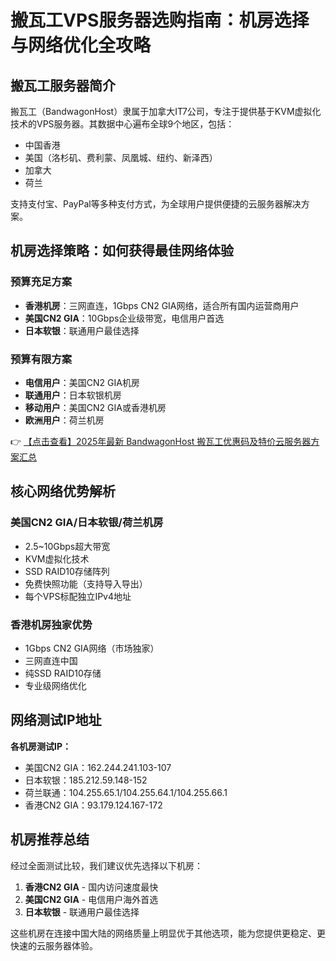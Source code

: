 # 搬瓦工VPS服务器选购指南：机房选择与网络优化全攻略

## 搬瓦工服务器简介

搬瓦工（BandwagonHost）隶属于加拿大IT7公司，专注于提供基于KVM虚拟化技术的VPS服务器。其数据中心遍布全球9个地区，包括：

- 中国香港
- 美国（洛杉矶、费利蒙、凤凰城、纽约、新泽西）
- 加拿大
- 荷兰

支持支付宝、PayPal等多种支付方式，为全球用户提供便捷的云服务器解决方案。

## 机房选择策略：如何获得最佳网络体验

### 预算充足方案
- **香港机房**：三网直连，1Gbps CN2 GIA网络，适合所有国内运营商用户
- **美国CN2 GIA**：10Gbps企业级带宽，电信用户首选
- **日本软银**：联通用户最佳选择

### 预算有限方案
- **电信用户**：美国CN2 GIA机房
- **联通用户**：日本软银机房
- **移动用户**：美国CN2 GIA或香港机房
- **欧洲用户**：荷兰机房

👉 [【点击查看】2025年最新 BandwagonHost 搬瓦工优惠码及特价云服务器方案汇总](https://bit.ly/banwagon)

## 核心网络优势解析

### 美国CN2 GIA/日本软银/荷兰机房
- 2.5~10Gbps超大带宽
- KVM虚拟化技术
- SSD RAID10存储阵列
- 免费快照功能（支持导入导出）
- 每个VPS标配独立IPv4地址

### 香港机房独家优势
- 1Gbps CN2 GIA网络（市场独家）
- 三网直连中国
- 纯SSD RAID10存储
- 专业级网络优化

## 网络测试IP地址

**各机房测试IP：**
- 美国CN2 GIA：162.244.241.103-107
- 日本软银：185.212.59.148-152
- 荷兰联通：104.255.65.1/104.255.64.1/104.255.66.1
- 香港CN2 GIA：93.179.124.167-172

## 机房推荐总结

经过全面测试比较，我们建议优先选择以下机房：

1. **香港CN2 GIA** - 国内访问速度最快
2. **美国CN2 GIA** - 电信用户海外首选
3. **日本软银** - 联通用户最佳选择

这些机房在连接中国大陆的网络质量上明显优于其他选项，能为您提供更稳定、更快速的云服务器体验。